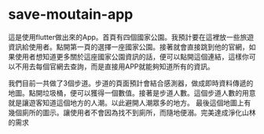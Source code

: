 # save-moutain-app
這是使用flutter做出來的App。首頁有四個國家公園。我預計要在這裡放一些旅遊資訊給使用者。點開第一頁的選擇一座國家公園。接著就會直接跳到他的官網，如果使用者想知道更多關於這座國家公園資訊的話，便可以點開這個連結，這樣你可以不用去每個官網去查詢，而是直接用APP就能夠知道所有的資訊。

我們目前一共做了3個步道。步道的頁面預計會結合感測器，做成即時資料傳遞的地圖。點開垃圾桶，便可以獲得一個數值。接著是步道人數。這個步道人數的用意就是讓遊客知道這個地方的人潮。以此避開人潮眾多的地方。 最後這個地圖上有幾個廁所的圖示。讓使用者不會因為找不到廁所，而隨地便溺。完美達成淨化山林的需求
